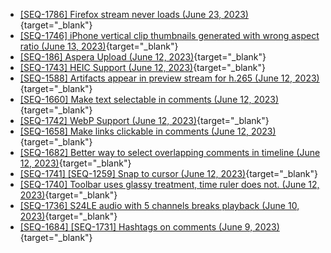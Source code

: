 - [[SEQ-1786] Firefox stream never loads (June 23, 2023)](https://github.com/sequencefilm/docs-and-issues/issues/41){target="_blank"}
- [[SEQ-1746] iPhone vertical clip thumbnails generated with wrong aspect ratio (June 13, 2023)](https://github.com/sequencefilm/docs-and-issues/issues/31){target="_blank"}
- [[SEQ-186] Aspera Upload (June 12, 2023)](https://github.com/sequencefilm/docs-and-issues/issues/20){target="_blank"}
- [[SEQ-1743] HEIC Support (June 12, 2023)](https://github.com/sequencefilm/docs-and-issues/issues/19){target="_blank"}
- [[SEQ-1588] Artifacts appear in preview stream for h.265 (June 12, 2023)](https://github.com/sequencefilm/docs-and-issues/issues/18){target="_blank"}
- [[SEQ-1660] Make text selectable in comments (June 12, 2023)](https://github.com/sequencefilm/docs-and-issues/issues/16){target="_blank"}
- [[SEQ-1742] WebP Support (June 12, 2023)](https://github.com/sequencefilm/docs-and-issues/issues/15){target="_blank"}
- [[SEQ-1658] Make links clickable in comments (June 12, 2023)](https://github.com/sequencefilm/docs-and-issues/issues/14){target="_blank"}
- [[SEQ-1682] Better way to select overlapping comments in timeline (June 12, 2023)](https://github.com/sequencefilm/docs-and-issues/issues/13){target="_blank"}
- [[SEQ-1741] [SEQ-1259] Snap to cursor (June 12, 2023)](https://github.com/sequencefilm/docs-and-issues/issues/12){target="_blank"}
- [[SEQ-1740] Toolbar uses glassy treatment, time ruler does not.  (June 12, 2023)](https://github.com/sequencefilm/docs-and-issues/issues/11){target="_blank"}
- [[SEQ-1736] S24LE audio with 5 channels breaks playback (June 10, 2023)](https://github.com/sequencefilm/docs-and-issues/issues/7){target="_blank"}
- [[SEQ-1684] [SEQ-1731] Hashtags on comments (June 9, 2023)](https://github.com/sequencefilm/docs-and-issues/issues/4){target="_blank"}
